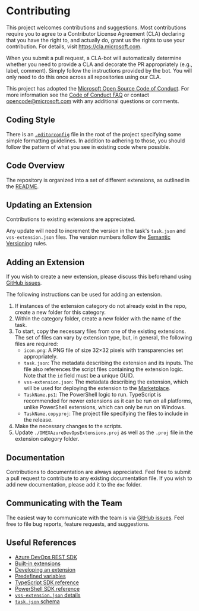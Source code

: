 # Contributing

This project welcomes contributions and suggestions. Most contributions require
you to agree to a Contributor License Agreement (CLA) declaring that you have
the right to, and actually do, grant us the rights to use your contribution. For
details, visit <https://cla.microsoft.com>.

When you submit a pull request, a CLA-bot will automatically determine whether
you need to provide a CLA and decorate the PR appropriately (e.g., label,
comment). Simply follow the instructions provided by the bot. You will only need
to do this once across all repositories using our CLA.

This project has adopted the
[Microsoft Open Source Code of Conduct](https://opensource.microsoft.com/codeofconduct/).
For more information see the
[Code of Conduct FAQ](https://opensource.microsoft.com/codeofconduct/faq/) or
contact [opencode@microsoft.com](mailto:opencode@microsoft.com) with any
additional questions or comments.

## Coding Style

There is an [`.editorconfig`](../.editorconfig) file in the root of the project
specifying some simple formatting guidelines. In addition to adhering to those,
you should follow the pattern of what you see in existing code where possible.

## Code Overview

The repository is organized into a set of different extensions, as outlined in
the [README](../README.md).

## Updating an Extension

Contributions to existing extensions are appreciated.

Any update will need to increment the version in the task's `task.json` and
`vss-extension.json` files. The version numbers follow the
[Semantic Versioning](https://semver.org/) rules.

## Adding an Extension

If you wish to create a new extension, please discuss this beforehand using
[GitHub issues](https://github.com/microsoft/OMEX-Azure-DevOps-Extensions/issues).

The following instructions can be used for adding an extension.

1. If instances of the extension category do not already exist in the repo,
   create a new folder for this category.
1. Within the category folder, create a new folder with the name of the task.
1. To start, copy the necessary files from one of the existing extensions. The
   set of files can vary by extension type, but, in general, the following files
   are required:
     - `icon.png`: A PNG file of size 32×32 pixels with transparencies set
       appropriately.
     - `task.json`: The metadata describing the extension and its inputs. The
       file also references the script files containing the extension logic.
       Note that the `id` field must be a unique GUID.
     - `vss-extension.json`: The metadata describing the extension, which will
       be used for deploying the extension to the
       [Marketplace](https://marketplace.visualstudio.com/azuredevops).
     - `TaskName.ps1`: The PowerShell logic to run. TypeScript is recommended
       for newer extensions as it can be run on all platforms, unlike PowerShell
       extensions, which can only be run on Windows.
     - `TaskName.copyproj`: The project file specifying the files to include in
       the release.
1. Make the necessary changes to the scripts.
1. Update `./OMEXAzureDevOpsExtensions.proj` as well as the `.proj` file in the
   extension category folder.

## Documentation

Contributions to documentation are always appreciated. Feel free to submit a
pull request to contribute to any existing documentation file. If you wish to
add new documentation, please add it to the `doc` folder.

## Communicating with the Team

The easiest way to communicate with the team is via
[GitHub issues](https://github.com/microsoft/OMEX-Azure-DevOps-Extensions/issues).
Feel free to file bug reports, feature requests, and suggestions.

## Useful References

- [Azure DevOps REST SDK](https://docs.microsoft.com/rest/api/azure/devops)
- [Built-in extensions](https://github.com/microsoft/azure-pipelines-tasks/tree/master/Tasks)
- [Developing an extension](https://docs.microsoft.com/azure/devops/extend/get-started/node)
- [Predefined variables](https://docs.microsoft.com/azure/devops/pipelines/build/variables)
- [TypeScript SDK reference](https://github.com/microsoft/azure-pipelines-task-lib/blob/master/node/README.md)
- [PowerShell SDK reference](https://github.com/microsoft/azure-pipelines-task-lib/blob/master/powershell/Docs/README.md)
- [`vss-extension.json` details](https://docs.microsoft.com/azure/devops/extend/develop/manifest)
- [`task.json` schema](https://github.com/microsoft/azure-pipelines-task-lib/blob/master/tasks.schema.json)
